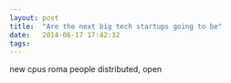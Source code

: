 ```yaml
---
layout: post
title:  "Are the next big tech startups going to be"
date:   2014-06-17 17:42:32
tags:   
---
```


new cpus
roma people
distributed, open

